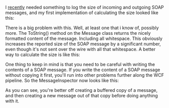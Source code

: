 I <a href="http://davybrion.com/blog/2009/03/i-love-easy-extensibility/">recently</a> needed something to log the size of incoming and outgoing SOAP messages, and my first implementation of calculating the size looked like this:

<script src="https://gist.github.com/3684381.js?file=s1.cs"></script>

There is a big problem with this.  Well, at least one that i know of, possibly more.  The ToString() method on the Message class returns the nicely formatted content of the message.  Including all whitespace.  This obviously increases the reported size of the SOAP message by a significant number, even though it's not sent over the wire with all that whitespace. A better way to calculate the size is like this:

<script src="https://gist.github.com/3684381.js?file=s2.cs"></script>

One thing to keep in mind is that you need to be careful with writing the contents of a SOAP message.  If you write the content of a SOAP message without copying it first, you'll run into other problems further along the WCF pipeline.  So the MessageInspector now looks like this:

<script src="https://gist.github.com/3684381.js?file=s3.cs"></script>

As you can see, you're better off creating a buffered copy of a message, and then creating a new message out of that copy before doing anything with it.
